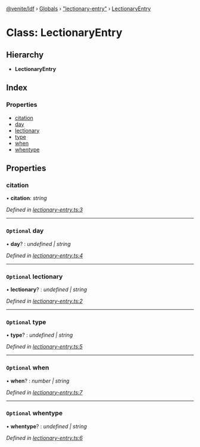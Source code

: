 [@venite/ldf](../README.md) › [Globals](../globals.md) › ["lectionary-entry"](../modules/_lectionary_entry_.md) › [LectionaryEntry](_lectionary_entry_.lectionaryentry.md)

# Class: LectionaryEntry

## Hierarchy

* **LectionaryEntry**

## Index

### Properties

* [citation](_lectionary_entry_.lectionaryentry.md#citation)
* [day](_lectionary_entry_.lectionaryentry.md#optional-day)
* [lectionary](_lectionary_entry_.lectionaryentry.md#optional-lectionary)
* [type](_lectionary_entry_.lectionaryentry.md#optional-type)
* [when](_lectionary_entry_.lectionaryentry.md#optional-when)
* [whentype](_lectionary_entry_.lectionaryentry.md#optional-whentype)

## Properties

###  citation

• **citation**: *string*

*Defined in [lectionary-entry.ts:3](https://github.com/gbj/venite/blob/46ac2a91/ldf/src/lectionary-entry.ts#L3)*

___

### `Optional` day

• **day**? : *undefined | string*

*Defined in [lectionary-entry.ts:4](https://github.com/gbj/venite/blob/46ac2a91/ldf/src/lectionary-entry.ts#L4)*

___

### `Optional` lectionary

• **lectionary**? : *undefined | string*

*Defined in [lectionary-entry.ts:2](https://github.com/gbj/venite/blob/46ac2a91/ldf/src/lectionary-entry.ts#L2)*

___

### `Optional` type

• **type**? : *undefined | string*

*Defined in [lectionary-entry.ts:5](https://github.com/gbj/venite/blob/46ac2a91/ldf/src/lectionary-entry.ts#L5)*

___

### `Optional` when

• **when**? : *number | string*

*Defined in [lectionary-entry.ts:7](https://github.com/gbj/venite/blob/46ac2a91/ldf/src/lectionary-entry.ts#L7)*

___

### `Optional` whentype

• **whentype**? : *undefined | string*

*Defined in [lectionary-entry.ts:6](https://github.com/gbj/venite/blob/46ac2a91/ldf/src/lectionary-entry.ts#L6)*
